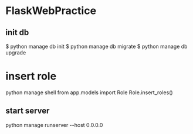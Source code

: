 # FlaskWebPractice

## init db
$ python manage db init
$ python manage db migrate
$ python manage db upgrade

# insert role
python manage shell
from app.models import Role
Role.insert_roles()

## start server
python manage runserver --host 0.0.0.0
